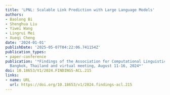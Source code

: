 ```yaml
---
title: 'LPNL: Scalable Link Prediction with Large Language Models'
authors:
- Baolong Bi
- Shenghua Liu
- Yiwei Wang
- Lingrui Mei
- Xueqi Cheng
date: '2024-01-01'
publishDate: '2025-05-07T04:22:06.741154Z'
publication_types:
- paper-conference
publication: '*Findings of the Association for Computational Linguistics, ACL 2024,
  Bangkok, Thailand and virtual meeting, August 11-16, 2024*'
doi: 10.18653/V1/2024.FINDINGS-ACL.215
links:
- name: URL
  url: https://doi.org/10.18653/v1/2024.findings-acl.215
---
```

